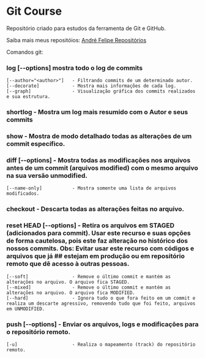 # Git Course

Repositório criado para estudos da ferramenta de Git e GitHub.

Saiba mais meus repositóios: [André Felipe Repositórios](https://github.com/AndreFelipeCL/) 

Comandos git:

### log [--options] mostra todo o log de commits
    [--author="<author>"]   - Filtrando commits de um determinado autor.
    [--decorate]            - Mostra mais informações de cada log.
    [--graph]               - Visualização gráfica dos commits realizados e sua estrutura.

### shortlog - Mostra um log mais resumido com o Autor e seus commits

### show <hash do commit> - Mostra de modo detalhado todas as alterações de um commit específico.

### diff [--options] - Mostra todas as modificações nos arquivos antes de um commit (arquivos modified) com o mesmo arquivo na sua versão unmodified.
    [--name-only]           - Mostra somente uma lista de arquivos modificados. 

### checkout - Descarta todas as alterações feitas no arquivo.

### reset HEAD [--options] <nome do arquivo> - Retira os arquivos em STAGED (adicionados para commit). Usar este recurso e suas opções de forma cautelosa, pois este faz alteração no histórico dos nossos commits. Obs: Evitar usar este recurso com códigos e arquivos que já ## estejam em produção ou em repositório remoto que dê acesso à outras pessoas.
    [--soft]                - Remove o último commit e mantém as alterações no arquivo. O arquivo fica STAGED.
    [--mixed]               - Remove o último commit e mantém as alterações no arquivo. O arquivo fica MODIFIED.
    [--hard]                - Ignora tudo o que fora feito em um commit e realiza um descarte agressivo, removendo tudo que foi feito, arquivos em UNMODIFIED.

### push [--options] <repositorio> <branch> - Enviar os arquivos, logs e modificações para o repositório remoto.
    [-u]                    - Realiza o mapeamento (track) do repositório remoto.
